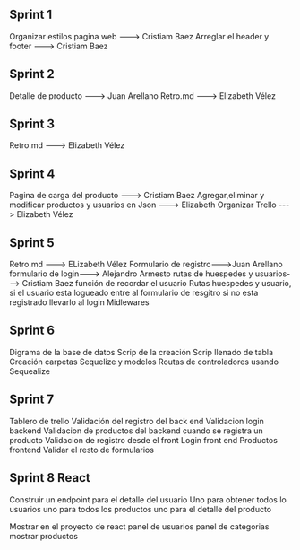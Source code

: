 ## Sprint 1

Organizar estilos pagina web ---> Cristiam Baez
Arreglar el header y footer ---> Cristiam Baez

## Sprint 2

Detalle de producto ---> Juan Arellano
Retro.md ---> Elizabeth Vélez

## Sprint 3

Retro.md ---> Elizabeth Vélez

## Sprint 4

Pagina de carga del producto ---> Cristiam Baez
Agregar,eliminar y modificar productos y usuarios en Json ---> Elizabeth
Organizar Trello ---> Elizabeth Vélez

## Sprint 5

Retro.md ---> ELizabeth Vélez
Formulario de registro--->Juan Arellano
formulario de login---> Alejandro Armesto
rutas de huespedes y usuarios---> Cristiam Baez
función de recordar el usuario
Rutas huespedes y usuario, si el usuario esta logueado entre al formulario de resgitro si no esta registrado llevarlo al login Midlewares

## Sprint 6
Digrama de la base de datos
Scrip de la creación 
Scrip llenado de tabla
Creación carpetas Sequelize y modelos
Routas de controladores usando Sequealize

## Sprint 7
Tablero de trello
Validación del registro del back end
Validacion login backend
Validacion de productos del backend cuando se registra un producto
Validacion de registro desde el front
Login front end
Productos frontend
Validar el resto de formularios


## Sprint 8 React
Construir un endpoint para el detalle del usuario
Uno para obtener todos lo usuarios
uno para todos los productos
uno para el detalle del producto

Mostrar en el proyecto de react 
panel de usuarios
panel de categorias
mostrar productos

